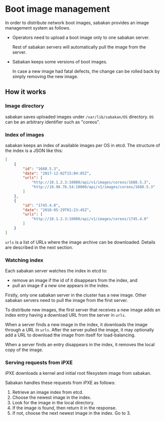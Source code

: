 Boot image management
=====================

In order to distribute network boot images, sabakan provides
an image management system as follows.

* Operators need to upload a boot image only to one sabakan server.

    Rest of sabakan servers will automatically pull the image from the server.

* Sabakan keeps some versions of boot images.

    In case a new image had fatal defects, the change can be rolled back by
    simply removing the new image.

How it works
------------

### Image directory

sabakan saves uploaded images under `/var/lib/sabakan/OS` directory.
`OS` can be an arbitrary identifier such as "coreos".

### Index of images

sabakan keeps an index of available images per OS in etcd.
The structure of the index is a JSON like this:

```json
[
    {
        "id": "1688.5.3",
        "date": "2017-12-02T15:04:05Z",
        "urls": [
            "http://10.1.2.3:10080/api/v1/images/coreos/1688.5.3", 
            "http://10.98.76.54:10080/api/v1/images/coreos/1688.5.3"
        ]
    },
    {
        "id": "1745.4.0",
        "date": "2018-05-29T01:23:45Z",
        "urls": [
            "http://10.1.2.3:10080/api/v1/images/coreos/1745.4.0"
        ]
    }
]
```

`urls` is a list of URLs where the image archive can be downloaded.
Details are described in the next section.

### Watching index

Each sabakan server watches the index in etcd to:
* remove an image if the id of it disappears from the index, and
* pull an image if a new one appears in the index.

Firstly, only one sabakan server in the cluster has a new image.
Other sabakan servers need to pull the image from the first server.

To distribute new images, the first server that receives a new image
adds an index entry having a download URL from the server in `urls`.

When a server finds a new image in the index, it downloads the image through
a URL in `urls`.  After the server pulled the image, it may optionally add
a URL to download the image from itself for load-balancing.

When a server finds an entry disappears in the index, it removes the local
copy of the image.

### Serving requests from iPXE

iPXE downloads a kernel and initial root filesystem image from sabakan.

Sabakan handles these requests from iPXE as follows:

1. Retrieve an image index from etcd.
2. Choose the newest image in the index.
3. Look for the image in the local directory.
4. If the image is found, then return it in the response.
5. If not, choose the next newest image in the index.  Go to 3.
